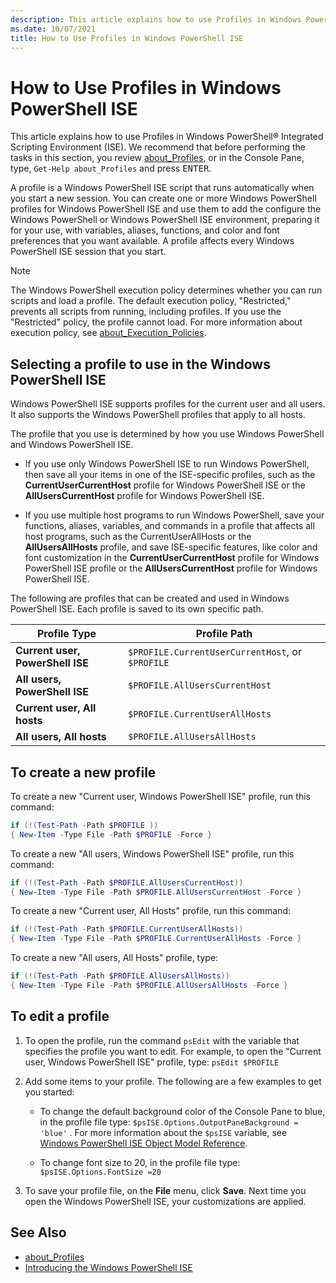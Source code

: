 ```yaml
---
description: This article explains how to use Profiles in Windows PowerShell ISE.
ms.date: 10/07/2021
title: How to Use Profiles in Windows PowerShell ISE
---
```


# How to Use Profiles in Windows PowerShell ISE

This article explains how to use Profiles in Windows PowerShell&reg; Integrated Scripting Environment
(ISE). We recommend that before performing the tasks in this section, you review
[about_Profiles](/powershell/module/microsoft.powershell.core/about/about_profiles), or in the
Console Pane, type, `Get-Help about_Profiles` and press <kbd>ENTER</kbd>.

A profile is a Windows PowerShell ISE script that runs automatically when you start a new session.
You can create one or more Windows PowerShell profiles for Windows PowerShell ISE and use them to
add the configure the Windows PowerShell or Windows PowerShell ISE environment, preparing it for
your use, with variables, aliases, functions, and color and font preferences that you want
available. A profile affects every Windows PowerShell ISE session that you start.

> [!NOTE]
> The Windows PowerShell execution policy determines whether you can run scripts and load a profile.
> The default execution policy, "Restricted," prevents all scripts from running, including profiles.
> If you use the "Restricted" policy, the profile cannot load. For more information about execution
> policy, see [about_Execution_Policies](/powershell/module/microsoft.powershell.core/about/about_execution_policies).

## Selecting a profile to use in the Windows PowerShell ISE

Windows PowerShell ISE supports profiles for the current user and all users. It also supports the
Windows PowerShell profiles that apply to all hosts.

The profile that you use is determined by how you use Windows PowerShell and Windows PowerShell ISE.

- If you use only Windows PowerShell ISE to run Windows PowerShell, then save all your items in one
  of the ISE-specific profiles, such as the **CurrentUserCurrentHost** profile for Windows PowerShell
  ISE or the **AllUsersCurrentHost** profile for Windows PowerShell ISE.

- If you use multiple host programs to run Windows PowerShell, save your functions, aliases,
  variables, and commands in a profile that affects all host programs, such as the
  CurrentUserAllHosts or the **AllUsersAllHosts** profile, and save ISE-specific features, like color
  and font customization in the **CurrentUserCurrentHost** profile for Windows PowerShell ISE profile or
  the **AllUsersCurrentHost** profile for Windows PowerShell ISE.

The following are profiles that can be created and used in Windows PowerShell ISE. Each profile is
saved to its own specific path.

|           Profile Type           |                   Profile Path                   |
| -------------------------------- | ------------------------------------------------ |
| **Current user, PowerShell ISE** | `$PROFILE.CurrentUserCurrentHost`, or `$PROFILE` |
| **All users, PowerShell ISE**    | `$PROFILE.AllUsersCurrentHost`                   |
| **Current user, All hosts**      | `$PROFILE.CurrentUserAllHosts`                   |
| **All users, All hosts**         | `$PROFILE.AllUsersAllHosts`                      |

## To create a new profile

To create a new "Current user, Windows PowerShell ISE" profile, run this command:

```powershell
if (!(Test-Path -Path $PROFILE ))
{ New-Item -Type File -Path $PROFILE -Force }
```

To create a new "All users, Windows PowerShell ISE" profile, run this command:

```powershell
if (!(Test-Path -Path $PROFILE.AllUsersCurrentHost))
{ New-Item -Type File -Path $PROFILE.AllUsersCurrentHost -Force }
```

To create a new "Current user, All Hosts" profile, run this command:

```powershell
if (!(Test-Path -Path $PROFILE.CurrentUserAllHosts))
{ New-Item -Type File -Path $PROFILE.CurrentUserAllHosts -Force }
```

To create a new "All users, All Hosts" profile, type:

```powershell
if (!(Test-Path -Path $PROFILE.AllUsersAllHosts))
{ New-Item -Type File -Path $PROFILE.AllUsersAllHosts -Force }
```

## To edit a profile

1. To open the profile, run the command `psEdit` with the variable that specifies the profile you want
   to edit. For example, to open the "Current user, Windows PowerShell ISE" profile, type:
   `psEdit $PROFILE`

1. Add some items to your profile. The following are a few examples to get you started:

   - To change the default background color of the Console Pane to blue, in the profile file type:
     `$psISE.Options.OutputPaneBackground = 'blue'` . For more information about the `$psISE`
     variable, see [Windows PowerShell ISE Object Model Reference](object-model/The-ISE-Object-Model-Hierarchy.md).

   - To change font size to 20, in the profile file type: `$psISE.Options.FontSize =20`

1. To save your profile file, on the **File** menu, click **Save**. Next time you open the Windows
   PowerShell ISE, your customizations are applied.

## See Also

- [about_Profiles](/powershell/module/microsoft.powershell.core/about/about_profiles)
- [Introducing the Windows PowerShell ISE](Introducing-the-Windows-PowerShell-ISE.md)
